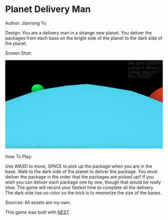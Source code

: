 # Planet Delivery Man

Author: Jianrong Yu

Design: You are a delivery man in a strange new planet. You deliver the packages from each base on the bright side of the planet to the dark side of the planet.

Screen Shot:

![Screen Shot](screenshot.png)

How To Play:

Use WASD to move, SPACE to pick up the package when you are in the base. Walk to the dark side of the planet to deliver the package. 
You must deliver the package in the order that the packages are picked up!! If you wish you can deliver each package one by one, though that would be really slow. The game will record your fastest time to complete all the delivery.
The dark side has no color so the trick is to memorize the size of the bases.

Sources: All assets are my own.

This game was built with [NEST](NEST.md).


